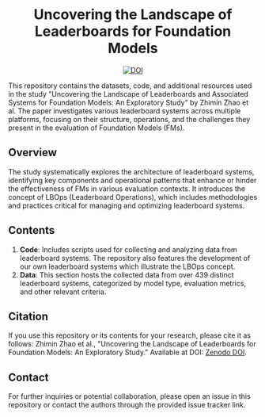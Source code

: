 <div align="center">
    <h1>Uncovering the Landscape of Leaderboards for Foundation Models</h1>
    <a href="https://zenodo.org/doi/10.5281/zenodo.10593653"><img src="https://zenodo.org/badge/DOI/10.5281/zenodo.10593653.svg" alt="DOI"></a>
</div>

This repository contains the datasets, code, and additional resources used in the study "Uncovering the Landscape of Leaderboards and Associated Systems for Foundation Models: An Exploratory Study" by Zhimin Zhao et al. The paper investigates various leaderboard systems across multiple platforms, focusing on their structure, operations, and the challenges they present in the evaluation of Foundation Models (FMs).

## Overview
The study systematically explores the architecture of leaderboard systems, identifying key components and operational patterns that enhance or hinder the effectiveness of FMs in various evaluation contexts. It introduces the concept of LBOps (Leaderboard Operations), which includes methodologies and practices critical for managing and optimizing leaderboard systems.

## Contents
1. **Code**: Includes scripts used for collecting and analyzing data from leaderboard systems. The repository also features the development of our own leaderboard systems which illustrate the LBOps concept.
2. **Data**: This section hosts the collected data from over 439 distinct leaderboard systems, categorized by model type, evaluation metrics, and other relevant criteria.

## Citation
If you use this repository or its contents for your research, please cite it as follows:
Zhimin Zhao et al., "Uncovering the Landscape of Leaderboards for Foundation Models: An Exploratory Study." Available at DOI: [Zenodo DOI](https://zenodo.org/doi/10.5281/zenodo.10593653).

## Contact
For further inquiries or potential collaboration, please open an issue in this repository or contact the authors through the provided issue tracker link.
